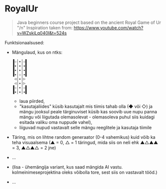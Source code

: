 # RoyalUr
>Java beginners course project based on the ancient Royal Game of Ur "/n"
>Inspiration taken from: https://www.youtube.com/watch?v=WZskjLq040I&t=524s

Funktsionaalsused:
* Mängulaud, kus on ntks:
  ```
  ▐✩│✦│✩▌
  ▐✦│✦│✦▌
  ▐✦│✦│✦▌
  ▐✦│✩│✦▌
   ◁│✦│▷
   ◁│✦│▷ 
  ▐✩│✦│✩▌
  ▐✦│✦│✦▌
  ```
  * laua piirded, 
  * "kasutajaliides" küsib kasutajalt mis tiimis tahab olla (◆ või ◇) ja mängu jooksul peale tärginuviset küsib kas soovib uue nupu panna mängu või liigutada olemasolevat - olemasoleva puhul siis kuidagi esitada valiku oma nuppude vahel), 
  * liiguvad nupud vastavalt selle mängu reeglitele ja kasutaja tiimile
* Täring, mis on lihtne random generaator (0-4 vahemikus) kuid võib ka teha visuaalsema (▲ = 0, △ = 1 täringud, mida siis on neli ehk ▲△▲▲ = 3, ▲△▲△ = 2 jne)
* ...

* (lisa - ühemängija variant, kus saad mängida AI vastu. kolmeinimeseprojektina oleks võibolla tore, sest siis on vastavalt tööd.)
* ...

